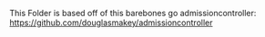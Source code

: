 This Folder is based off of this barebones go admissioncontroller: https://github.com/douglasmakey/admissioncontroller